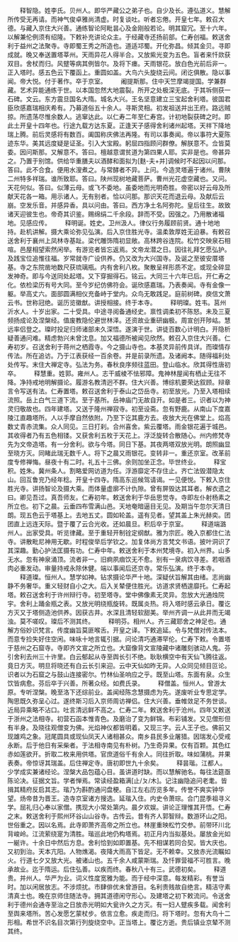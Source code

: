 <!-- { "loadSidebar": true } -->
　　释智隐。姓李氏。贝州人。即华严藏公之弟子也。自少及长。遵弘道义。慧解所传受无再请。而神气俊卓雅尚清虚。时复谈吐。听者忘倦。开皇七年。敕召大德。与藏入京住大兴善。通练智论阿毗昙心及金刚般若论。明其窟冗。至十六年。以解兼伦例须有绍隆。下敕补充讲论众主。于经藏寺还扬前部。仁寿创福。敕送舍利于益州之法聚寺。寺即蜀王秀之所造也。道适邛蜀。开化弥昌。倾其金贝。寻即成就。晚又奉送置塔莘州。天雨异花人得半合。又放紫光变为五色。盲者来忏欻获双目。舍杖而归。风躄等病其例皆尔。及将下瘗。天雨银花。放白色光前后非一。正入塔时。感五色云下覆函上。重圆如盖。大鸟六头旋绕云间。闭讫俱散。隐以事闻。帝大悦。付于著作。卒于京室。
　　阇提斯那。住中天竺摩竭提国。学兼群藏。艺术异能通练于世。以本国忽然大地震裂。所开之处极深无底。于其坼侧获一石碑。文云。东方震旦国名大隋。城名大兴。王名坚意建立三宝起舍利塔。彼国君臣欣感嘉瑞相庆希有。乃募道俗五十余人。寻斯灵相。初发祖送并出王府。路远贼掠。所遗荡尽惟余数人。逃窜达此。以仁寿二年至仁寿宫。计初地裂获碑之时。即此土开皇十四年也。行途九载方达东夏。正逢天子感得舍利诸州起塔。天祥下降地瑞上腾。前后灵感将有数百。阖国称庆佛法再隆。有司以事奏闻。帝以事符大夏陈迹东华。美其远度疑是证圣。引入大宝殿。躬屈四指顾问群僚。解朕意不。佥皆莫委。因问斯那。又解意不。答曰。檀越意谓贫道为第四果人耶。实非是也。帝甚异之。乃置于别馆。供给华重膳夫以酒酵和面拟为[麩-夫+并]调候时不起因以问那。答曰。此不合食。便用水溲煮之。与常酵者不异。上问。今造灵塔遍于诸州。曹陕二州特多祥瑞。谁所致耶。答曰。陕州现树地藏菩萨。曹州光花虚空藏也。又问。天花何似。答曰。似薄云母。或飞不委地。虽委地而光明奇胜。帝密以好云母及所献天花各一箱。用示诸人。无有别者。恰以问那。那识天花而退云母。及献后云崩。空发乐音。并感异香。具以问由。答曰。西方净土名阿弥陀。皇后往生。故致诸天迎彼生也。帝奇其识鉴。赐绵绢二千余段。辞而不受。因强之。乃用散诸福地。见感应传。
　　释明诞。姓史。卫州汲人。律仪行务履顾前贤。通十地地持。赴机讲解。摄大乘论弥见弘演。后入京住胜光寺。温柔敦厚姓无迫暴。有敕召送舍利于襄州上凤林寺基趾。梁代雕饰隋初显敞。高林跨谷连院。松竹交映泉石相喧。邑屋相望索然闲举。有游览者皆忘返焉。文帝龙潜之日。因往礼拜乞愿弘护。及践宝位追惟往福。岁常就寺广设供养。仍又改为大兴国寺。及诞之至彼安厝塔基。寺之东院凿地数尺获琉璃瓶。内有舍利八枚。聚散呈祥形质不定。或现全碎显发神奇。即与今送同处起塔。又下穿掘得石。铭云。大同三十六年已后。开仁寿之化。依检梁历有号大同。至今岁纪仿佛符会。诞欣感嘉瑞。乃表奏闻。寺有金像一躯。举高丈六。面部圆满相仪充备峙于堂内。众鸟无敢践足。庭前树碑。庾信文萧云书。世称冠绝。诞历览徽猷。讲授相接。终于本寺。
　　释明璨。姓韦。莒州沂水人。十岁出家。二十受具。中途寻阅备通经史。禀性调柔初不陈怒。未及三夏频扬成论及涅槃经。值废教隐伦避世林泽。还资故业重研幽极。周宣创开陟岵。慧远率侣登之。璨时投足归师诸部未久深悟。遂演于世。讲徒百数心计明白。开隐析疑善通问难。精虑勃兴未曾沈息。加又福德所被闻见欣然。敕召入京住大兴善。仁寿初岁。召送舍利于蒋州之栖霞寺。今之摄山寺也。本基灵异前传具详。而璨情存传法。所在追访。乃于江表获经一百余卷。并是前录所遗。及诸阙本。随得福利处处传写。末住大禅定寺。弘法为务。春秋良序频往蓝田。登山临水。欣其得性唐初卒。
　　释慧重。姓郭。雍州人。志干威棱不怯邪障。鬼神林屋闻有栖止无往不降。净持戒地明解摄论。履游名教清迥不群。住大兴善。博综机要荣达叙顾。辩章言令写送有法。仁寿置塔。敕召送舍利于泰山之岱岳寺。初至放光。乃至入塔相续流照。岳上白气三道下流。至于基所。岳神庙门无故自开。如是者三。识者以为神灵归敬故也。四年建塔。又送于隆州禅寂寺。初至设斋。忽有野鹿。从南山下度嘉陵江直趣塔所。人以手摩自然依附。乃至下讫其鹿方去。夜放大光在佛堂上。焰高数丈青赤流集。众人同见。三日打刹。合州喜舍。紫云覆塔。雨金银花遍于城邑。其收得者乃有五色相镂。又获舍利五枚于天花上。浮泛旋转合散随心。州内修梵寺先为文帝造塔。有一分舍利。欲与今塔。同日下基。其夜两塔双放光明。朗照幽显至晓方灭。同睹此瑞无数千人。将下之晨又雨银花。变转非一。重还京室。改革前度专修禅悔。昼夜十有二时。礼五十三佛。余则加坐正念。毕世终业。
　　释宝积。姓朱。冀州条人。割略爱网访道为任。浮游靡定不存住止。齐亡法毁潜隐太山。回互鲁兖乃经年稔。开皇十四寺。隋高东巡候驾请谒。一见便悦。下敕入京住胜光寺。讲扬智论及摄大乘。而体量虚廓不计仇隙。曾有屏毁达其耳者。解衣遗之曰。卿见吾过。真吾师友。仁寿初年。敕送舍利于华岳思觉寺。寺即左仆射杨素之所立也。初下之晨。云垂四布雪满山邑。天地奄暗逼目无见。及期当午忽尔天清日朗。现五色云于塔基上。去地五丈。圆如轮盖。遥有见者。望其盖上朱光赫奕。团团直上远连天际。暨于覆了云合光收。还如晨旦。积后卒于京室。
　　释道端潞州人。出家受具。听览律藏。至于重轻开制铨定纲猷。雅为宗匠。晚入京都住仁法寺。讲散毗尼神用无歇。时程俊举后学钦之。加复体尚方言梵文书语。披叶洞识了其深趣。勤心护法匡摄有功。仁寿中年。敕送舍利于本州梵境寺。初入州界。山多无水。忽有神泉涌顶。流者非一。旧痾夙痼饮无不愈。别有一泉病饮寻差。若咽酒肉必重发动。审量持戒永除休健。端以事闻后还京寺。常乐弘演。终于本寺。
　　释道璨。恒州人。慧学如神。钻求摄论华严十地。深疑伏旨解其由绪。志尚幽静不务奢华。重义轻财自小之大。后入关辇便住胜光。访道求贤栖遑靡托。仁寿起塔。敕召送舍利于许州辩行寺。初至塔寺。堂中佛像素无灵异。忽放大光通烛院宇。舍利上踊金瓶之表。又放光明绕瓶旋转。既属炎热。将入塔时感云承日。覆讫方灭又于塔侧造池供养。因获古井。水深且清轻软甜美。举州齐调一从此井而无竭浊。莫不嗟叹。璨后不测其终。
　　释明芬。相州人。齐三藏耶舍之神足也。通解方俗妙识梵言。传度幽旨莫匪喉舌。开皇之译。下敕追延。令与梵僧对传法本。而意专捡失好住空闲。味咏十地言辄引据。问论清巧通滞罕伦。仁寿下敕。令置塔于慈州之石窟寺。寺即齐文宣之所立也。大窟像背文宣陵藏中诸雕刻骇动人鬼。芬引舍利去州三十许里。白云郁起从寺至舆长引不绝。耿耿横空中有天仙飞腾往返。竟日方灭。明旦将晓还有白云长引来迎。云中天仙如昨无异。人众同见倾目叵论。识者以为石窟之与鼓山连接密尔。竹林仙圣响应之乎。既至山塔。东面有泉。众生饮皆病愈。芬后卒于兴善。所著众经。如费氏录。
　　释僧盖。恒州人。曾游太原。专听涅槃。晚至洛下还综前业。盖闻经陈念慧摄虑为先。遂废听业专思定学。陶思既久弥呈心过。遂终斯习后入京师周访禅侣。住大兴善。垂帷敛足不务世谈。近局异乘略不沾口。吐言清远鲜不高之。仁寿二年。敕送舍利于沧州。四年又敕送于浙州之法相寺。初营石函本惟青色。及磨治了变为鲜锦。布彩铺发。又见僧形但有半身。及晓往观僧变为佛。光焰神仪都皆明着。又现三字。云人王子也。佛前又现雄鸡之象。冠尾圆具或现仙凤天人诸相甚众。南乡县民多业屠猎。因瑞发心受戒永断。后于他日有采柴者。于法相寺南见有朴树。乃生奇异果。仅有百颗。其色红赤如莲欲开。折取二枚来用供塔。官庶道俗千有余人。同往折取。味如蒲桃。并果表奏。帝惊讶其瑞盖。后住禅定寺。唐初即世九十余矣。
　　释昙瑎。江都人。少学成实兼诸经论。涅槃大品包蕴心目。虽讲道时缺。而以慧解驰名。每往法筵亟陈论决。征据文旨。学者惮焉。常读经盈箱满[止/ㄆ/木]。记注幽隐追问老耄。皆揖其精府反启其志。瑎乃为斟酌通问盘梗。自江左右历览多年。传誉不爽实钟华望。炀帝昔为晋王。造寺京室诸方搜选。延瑎入住。内史令萧琮。合门昆季祖寻义学。屈礼归心奉以家僧。携现大小常处第内。晨夕欢娱。讲论正理惟其开悟。仁寿之末。敕送舍利于熙州环谷山山谷寺。古传云。昔有齐人郭智辩。数游环山之阳。世俗重之。因以名焉。此寺即萧齐高帝之所立也。林崖重映松竹交参。前带环川北背峻岭。江流萦绕寔为清胜。瑎巡此地仍构塔焉。初正月内当拟基处。屡放金光如一綖许。十余日中然后方息。舍利恰到如即置基。先不相谋若同合契。皆大庆也。又初到治。天本亢阳。人物燋渴。夜降大雨高下皆足。无不赖幸。又放赤光流瞩如火。行道七夕又放大光。被诸山也。五千余人咸蒙斯瑞。及忏罪营福不可胜言。晚承故业。迄于隋运。后住弘善。以疾而终。春秋八十有三。武德初矣。
　　释道贵。并州人。华严为业。词义性度宽雅为能。而于经中深意。每发精彩。有誉当时。加以闲居放志。不涉烦扰。市肆俳优未曾游目。名利贵贱故自绝言。精洁守素清真士也。晚在京师住随法寺。拥其道德闲守形心。及建塔之初下敕流问。令送舍利于德州会通寺至治之日放赤光明如大瓮许久之方灭。有一妇人躄疾多载。闻舍利至舆来塔所。苦心发愿乞蒙杖步。依言立愈。疾走而归。将下塔时。忽有大鸟十二形相。希世不识名目次第行列旋绕空中。正当塔上。覆讫方逝。贵后镇业京辇不测其终。
